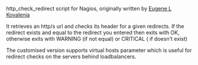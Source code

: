 http_check_redirect script for Nagios, originally written by [Eugene L
Kovalenja](http://exchange.nagios.org/directory/Plugins/Websites,-Forms-and-Transactions/Check-Http-Redirect/details)

It retrieves an http/s url and checks its header for a given redirects.  If
the redirect exists and equal to the redirect you entered then exits with OK,
otherwise exits with WARNING (if not equal) or CRITICAL ( if doesn't exist)

The customised version supports virtual hosts parameter which is useful for
redirect checks on the servers behind loadbalancers.

